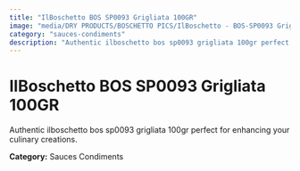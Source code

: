 ```yaml
---
title: "IlBoschetto BOS SP0093 Grigliata 100GR"
image: "media/DRY PRODUCTS/BOSCHETTO PICS/IlBoschetto - BOS-SP0093 Grigliata 100GR.png"
category: "sauces-condiments"
description: "Authentic ilboschetto bos sp0093 grigliata 100gr perfect for enhancing your culinary creations."
---
```


# IlBoschetto BOS SP0093 Grigliata 100GR

Authentic ilboschetto bos sp0093 grigliata 100gr perfect for enhancing your culinary creations.

**Category:** Sauces Condiments
